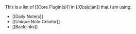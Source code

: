 This is a list of [[Core Plugin(s)]] in [[Obsidian]] that I am using:

- [[Daily Note(s]]
- [[Unique Note Creator]]
- [[Backlinks]]